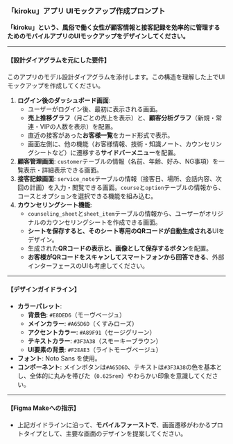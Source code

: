### 「kiroku」アプリ UIモックアップ作成プロンプト

**「kiroku」という、風俗で働く女性が顧客情報と接客記録を効率的に管理するためのモバイルアプリのUIモックアップをデザインしてください。**

---

#### 【設計ダイアグラムを元にした要件】

このアプリのモデル設計ダイアグラムを添付します。この構造を理解した上でUIモックアップを作成してください。

1.  **ログイン後のダッシュボード画面**:
    -   ユーザーがログイン後、最初に表示される画面。
    -   **売上推移グラフ**（月ごとの売上を表示）と、**顧客分析グラフ**（新規・常連・VIPの人数を表示）を配置。
    -   直近の接客があった**お客様一覧**をカード形式で表示。
    -   画面左側に、他の機能（お客様情報、技術・知識ノート、カウンセリングシートなど）に遷移する**サイドバーメニュー**を配置。
2.  **顧客管理画面**: `customer`テーブルの情報（名前、年齢、好み、NG事項）を一覧表示・詳細表示できる画面。
3.  **接客記録画面**: `service_note`テーブルの情報（接客日、場所、会話内容、次回の計画）を入力・閲覧できる画面。`course`と`option`テーブルの情報から、コースとオプションを選択できる機能を組み込む。
4.  **カウンセリングシート機能**:
    -   `counseling_sheet`と`sheet_item`テーブルの情報から、ユーザーがオリジナルのカウンセリングシートを作成できる画面。
    -   **シートを保存すると、そのシート専用のQRコードが自動生成される**UIをデザイン。
    -   生成された**QRコードの表示と、画像として保存するボタン**を配置。
    -   **お客様がQRコードをスキャンしてスマートフォンから回答できる**、外部インターフェースのUIも考慮してください。

---

#### 【デザインガイドライン】

-   **カラーパレット**:
    -   **背景色**: `#E8DED6`（モーヴベージュ）
    -   **メインカラー**: `#A65D6D`（くすみローズ）
    -   **アクセントカラー**: `#A89F91`（セージグリーン）
    -   **テキストカラー**: `#3F3A38`（スモーキーブラウン）
    -   **UI要素の背景**: `#F2EAE3`（ライトモーヴベージュ）
-   **フォント**: Noto Sans を使用。
-   **コンポーネント**: メインボタンは`#A65D6D`、テキストは`#3F3A38`の色を基本とし、全体的に丸みを帯びた（`0.625rem`）やわらかい印象を意識してください。

---

#### 【Figma Makeへの指示】

-   上記ガイドラインに沿って、**モバイルファーストで**、画面遷移がわかるプロトタイプとして、主要な画面のデザインを提案してください。